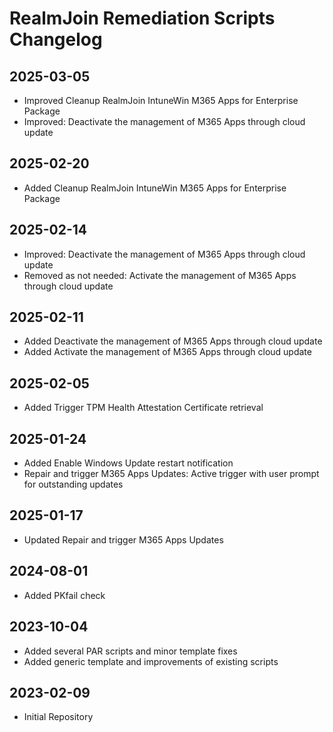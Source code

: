 # RealmJoin Remediation Scripts Changelog

## 2025-03-05
- Improved Cleanup RealmJoin IntuneWin M365 Apps for Enterprise Package
- Improved: Deactivate the management of M365 Apps through cloud update

## 2025-02-20
- Added Cleanup RealmJoin IntuneWin M365 Apps for Enterprise Package

## 2025-02-14
- Improved: Deactivate the management of M365 Apps through cloud update
- Removed as not needed: Activate the management of M365 Apps through cloud update

## 2025-02-11
- Added Deactivate the management of M365 Apps through cloud update
- Added Activate the management of M365 Apps through cloud update

## 2025-02-05
- Added Trigger TPM Health Attestation Certificate retrieval

## 2025-01-24
- Added Enable Windows Update restart notification
- Repair and trigger M365 Apps Updates: Active trigger with user prompt for outstanding updates

## 2025-01-17
- Updated Repair and trigger M365 Apps Updates

## 2024-08-01

- Added PKfail check

## 2023-10-04

- Added several PAR scripts and minor template fixes
- Added generic template and improvements of existing scripts

## 2023-02-09

- Initial Repository
